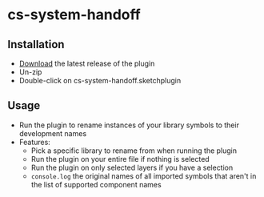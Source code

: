 # cs-system-handoff

## Installation

- [Download](https://github.com/sebcglbailey/cs-system-handoff/releases/latest) the latest release of the plugin
- Un-zip
- Double-click on cs-system-handoff.sketchplugin

## Usage

- Run the plugin to rename instances of your library symbols to their development names
- Features:
  - Pick a specific library to rename from when running the plugin
  - Run the plugin on your entire file if nothing is selected
  - Run the plugin on only selected layers if you have a selection
  - `console.log` the original names of all imported symbols that aren't in the list of supported component names
